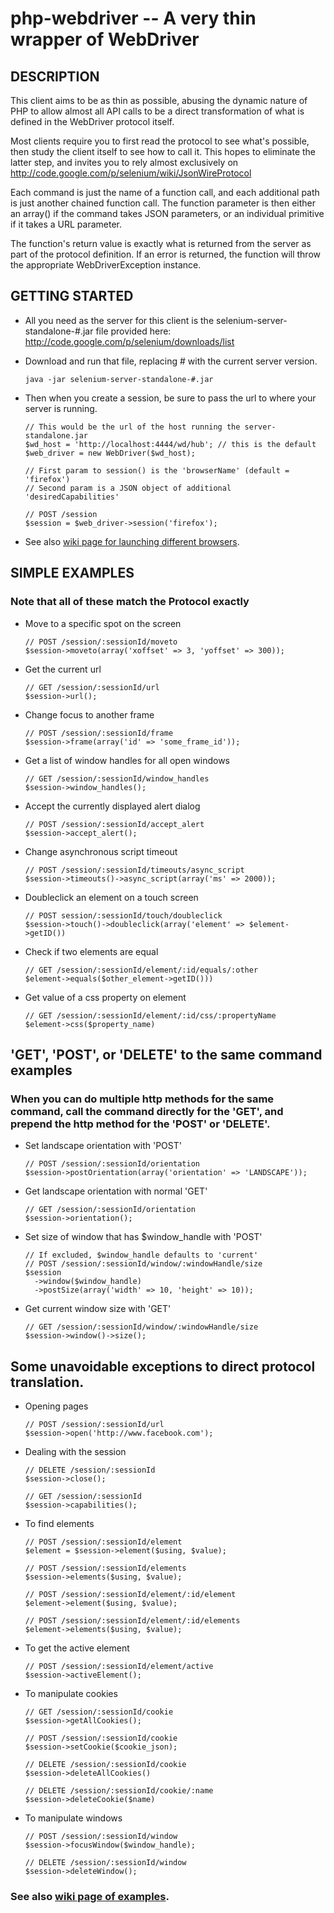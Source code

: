 php-webdriver -- A very thin wrapper of WebDriver
=================================================

##  DESCRIPTION

This client aims to be as thin as possible, abusing the dynamic nature of PHP to allow almost all API calls to be a direct transformation of what is defined in the WebDriver protocol itself.

Most clients require you to first read the protocol to see what's possible, then study the client itself to see how to call it.  This hopes to eliminate the latter step, and invites you to rely almost exclusively on http://code.google.com/p/selenium/wiki/JsonWireProtocol

Each command is just the name of a function call, and each additional path is just another chained function call.  The function parameter is then either an array() if the command takes JSON parameters, or an individual primitive if it takes a URL parameter.

The function's return value is exactly what is returned from the server as part of the protocol definition.  If an error is returned, the function will throw the appropriate WebDriverException instance.

##  GETTING STARTED

*   All you need as the server for this client is the selenium-server-standalone-#.jar file provided here:  http://code.google.com/p/selenium/downloads/list

*   Download and run that file, replacing # with the current server version.

        java -jar selenium-server-standalone-#.jar

*   Then when you create a session, be sure to pass the url to where your server is running.

        // This would be the url of the host running the server-standalone.jar
        $wd_host = 'http://localhost:4444/wd/hub'; // this is the default
        $web_driver = new WebDriver($wd_host);

        // First param to session() is the 'browserName' (default = 'firefox')
        // Second param is a JSON object of additional 'desiredCapabilities'

        // POST /session
        $session = $web_driver->session('firefox');

* See also [wiki page for launching different browsers](https://github.com/facebook/php-webdriver/wiki/Launching-Browsers).

##  SIMPLE EXAMPLES

### Note that all of these match the Protocol exactly
*   Move to a specific spot on the screen

        // POST /session/:sessionId/moveto
        $session->moveto(array('xoffset' => 3, 'yoffset' => 300));

*   Get the current url

        // GET /session/:sessionId/url
        $session->url();

*   Change focus to another frame

        // POST /session/:sessionId/frame
        $session->frame(array('id' => 'some_frame_id'));

*   Get a list of window handles for all open windows

        // GET /session/:sessionId/window_handles
        $session->window_handles();

*   Accept the currently displayed alert dialog

        // POST /session/:sessionId/accept_alert
        $session->accept_alert();

*   Change asynchronous script timeout

        // POST /session/:sessionId/timeouts/async_script
        $session->timeouts()->async_script(array('ms' => 2000));

*   Doubleclick an element on a touch screen

        // POST session/:sessionId/touch/doubleclick
        $session->touch()->doubleclick(array('element' => $element->getID())

*   Check if two elements are equal

        // GET /session/:sessionId/element/:id/equals/:other
        $element->equals($other_element->getID()))

*   Get value of a css property on element

        // GET /session/:sessionId/element/:id/css/:propertyName
        $element->css($property_name)

## 'GET', 'POST', or 'DELETE' to the same command examples

### When you can do multiple http methods for the same command, call the command directly for the 'GET', and prepend the http method for the 'POST' or 'DELETE'.

*   Set landscape orientation with 'POST'

        // POST /session/:sessionId/orientation
        $session->postOrientation(array('orientation' => 'LANDSCAPE'));

*   Get landscape orientation with normal 'GET'

        // GET /session/:sessionId/orientation
        $session->orientation();

*   Set size of window that has $window_handle with 'POST'

        // If excluded, $window_handle defaults to 'current'
        // POST /session/:sessionId/window/:windowHandle/size
        $session
          ->window($window_handle)
          ->postSize(array('width' => 10, 'height' => 10));

*   Get current window size with 'GET'

        // GET /session/:sessionId/window/:windowHandle/size
        $session->window()->size();

## Some unavoidable exceptions to direct protocol translation.

*   Opening pages

        // POST /session/:sessionId/url
        $session->open('http://www.facebook.com');

*   Dealing with the session

        // DELETE /session/:sessionId
        $session->close();

        // GET /session/:sessionId
        $session->capabilities();

*   To find elements

        // POST /session/:sessionId/element
        $element = $session->element($using, $value);

        // POST /session/:sessionId/elements
        $session->elements($using, $value);

        // POST /session/:sessionId/element/:id/element
        $element->element($using, $value);

        // POST /session/:sessionId/element/:id/elements
        $element->elements($using, $value);

*   To get the active element

        // POST /session/:sessionId/element/active
        $session->activeElement();

*   To manipulate cookies

        // GET /session/:sessionId/cookie
        $session->getAllCookies();

        // POST /session/:sessionId/cookie
        $session->setCookie($cookie_json);

        // DELETE /session/:sessionId/cookie
        $session->deleteAllCookies()

        // DELETE /session/:sessionId/cookie/:name
        $session->deleteCookie($name)

*   To manipulate windows

        // POST /session/:sessionId/window
        $session->focusWindow($window_handle);

        // DELETE /session/:sessionId/window
        $session->deleteWindow();

### See also [wiki page of examples](https://github.com/facebook/php-webdriver/wiki/Example-command-reference).
